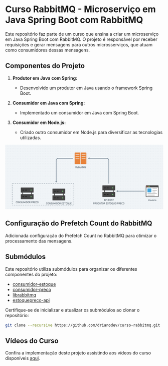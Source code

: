 # Curso RabbitMQ - Microserviço em Java Spring Boot com RabbitMQ

Este repositório faz parte de um curso que ensina a criar um microserviço em Java Spring Boot com RabbitMQ. O projeto é responsável por receber requisições e gerar mensagens para outros microsserviços, que atuam como consumidores dessas mensagens.

## Componentes do Projeto

1. **Produtor em Java com Spring:**
   - Desenvolvido um produtor em Java usando o framework Spring Boot.

2. **Consumidor em Java com Spring:**
   - Implementado um consumidor em Java com Spring Boot.

3. **Consumidor em Node.js:**
   - Criado outro consumidor em Node.js para diversificar as tecnologias utilizadas.

![Produto](produto.png)

## Configuração do Prefetch Count do RabbitMQ

Adicionada configuração do Prefetch Count no RabbitMQ para otimizar o processamento das mensagens.

## Submódulos

Este repositório utiliza submódulos para organizar os diferentes componentes do projeto:

- [consumidor-estoque](https://github.com/drianodev/consumidor-estoque)
- [consumidor-preco](https://github.com/drianodev/consumidor-preco)
- [librabbitmq](https://github.com/drianodev/librabbitmq)
- [estoquepreco-api](https://github.com/drianodev/estoquepreco-api)

Certifique-se de inicializar e atualizar os submódulos ao clonar o repositório:
```bash
git clone --recursive https://github.com/drianodev/curso-rabbitmq.git
```

## Vídeos do Curso

Confira a implementação deste projeto assistindo aos vídeos do curso disponíveis [aqui](https://www.youtube.com/playlist?list=PL1OeYyl9zqzHDN67rto7KMtezTLmk1N-K).
